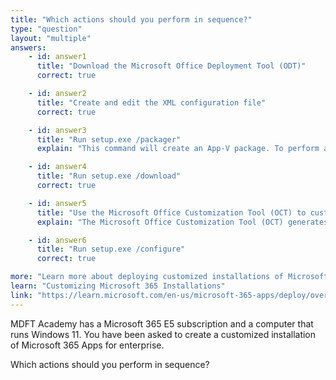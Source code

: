 ```yaml
---
title: "Which actions should you perform in sequence?"
type: "question"
layout: "multiple"
answers:
    - id: answer1
      title: "Download the Microsoft Office Deployment Tool (ODT)"
      correct: true

    - id: answer2
      title: "Create and edit the XML configuration file"
      correct: true

    - id: answer3
      title: "Run setup.exe /packager"
      explain: "This command will create an App-V package. To perform a custom installation, run 'setup.exe /download' to download the installation files and 'setup.exe /configure' to apply the configuration."

    - id: answer4
      title: "Run setup.exe /download"
      correct: true

    - id: answer5
      title: "Use the Microsoft Office Customization Tool (OCT) to customize the downloaded Microsoft 365 files"
      explain: "The Microsoft Office Customization Tool (OCT) generates an XML configuration file for ODT. It does not modify files downloaded by ODT."

    - id: answer6
      title: "Run setup.exe /configure"
      correct: true

more: "Learn more about deploying customized installations of Microsoft 365."
learn: "Customizing Microsoft 365 Installations"
link: "https://learn.microsoft.com/en-us/microsoft-365-apps/deploy/overview-office-deployment-tool"
---
```

MDFT Academy has a Microsoft 365 E5 subscription and a computer that runs Windows 11.
You have been asked to create a customized installation of Microsoft 365 Apps for enterprise.

Which actions should you perform in sequence? 
